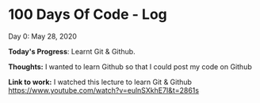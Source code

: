 # 100 Days Of Code - Log

Day 0: May 28, 2020

**Today's Progress**: Learnt Git & Github.

**Thoughts:** I wanted to learn Github so that I could post my code on Github

**Link to work:** I watched this lecture to learn Git & Github https://www.youtube.com/watch?v=eulnSXkhE7I&t=2861s
